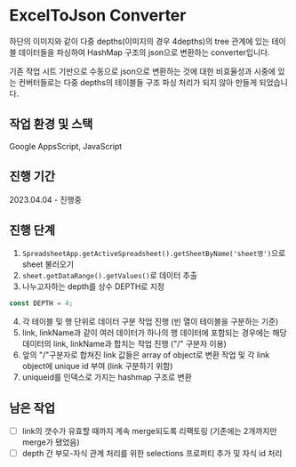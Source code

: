 # ExcelToJson Converter

하단의 이미지와 같이 다중 depths(이미지의 경우 4depths)의 tree 관계에 있는 테이블 데이터들을 파싱하여 HashMap 구조의 json으로 변환하는 converter입니다.

기존 작업 시트 기반으로 수동으로 json으로 변환하는 것에 대한 비효율성과 시중에 있는 컨버터들로는 다중 depths의 테이블들 구조 파싱 처리가 되지 않아 만들게 되었습니다.

## 작업 환경 및 스택

Google AppsScript, JavaScript

## 진행 기간

2023.04.04 - 진행중

## 진행 단계

1. `SpreadsheetApp.getActiveSpreadsheet().getSheetByName('sheet명')`으로 sheet 불러오기
2. `sheet.getDataRange().getValues()`로 데이터 추출
3. 나누고자하는 depth를 상수 DEPTH로 지정

```javascript
const DEPTH = 4;
```

4. 각 테이블 및 행 단위로 데이터 구분 작업 진행 (빈 열이 테이블을 구분하는 기준)
5. link, linkName과 같이 여러 데이터가 하나의 행 데이터에 포함되는 경우에는 해당 데이터의 link, linkName과 합치는 작업 진행 ("/" 구분자 이용)
6. 앞의 "/"구분자로 합쳐진 link 값들은 array of object로 변환 작업 및 각 link object에 unique id 부여 (link 구분하기 위함)
7. uniqueid를 인덱스로 가지는 hashmap 구조로 변환

## 남은 작업

- [ ] link의 갯수가 유효할 때까지 계속 merge되도록 리팩토링 (기존에는 2개까지만 merge가 됐었음)
- [ ] depth 간 부모-자식 관계 처리를 위한 selections 프로퍼티 추가 및 자식 id 처리
